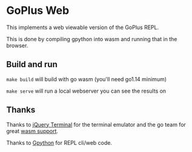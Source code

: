 # GoPlus Web

This implements a web viewable version of the GoPlus REPL.

This is done by compiling gpython into wasm and running that in the
browser.

## Build and run

`make build` will build with go wasm (you'll need go1.14 minimum)

`make serve` will run a local webserver you can see the results on

## Thanks

Thanks to [jQuery Terminal](https://terminal.jcubic.pl/) for the
terminal emulator and the go team for great [wasm
support](https://github.com/golang/go/wiki/WebAssembly).

Thanks to [Gpython](https://github.com/go-python/gpython) for REPL cli/web code.